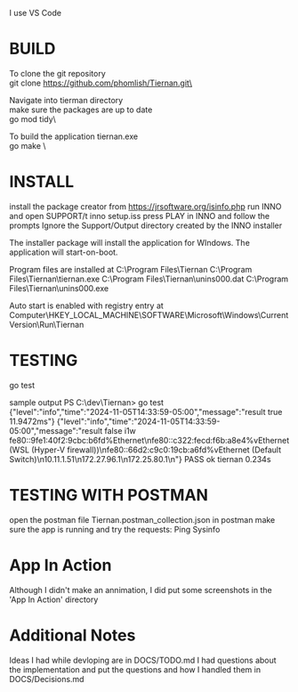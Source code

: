 I use VS Code

# BUILD

To clone the git repository\
    git clone https://github.com/phomlish/Tiernan.git\

Navigate into tierman directory\
make sure the packages are up to date\
    go mod tidy\

To build the application tiernan.exe\
    go make \

# INSTALL

install the package creator from https://jrsoftware.org/isinfo.php
run INNO and open SUPPORT/t inno setup.iss
press PLAY in INNO and follow the prompts
Ignore the Support/Output directory created by the INNO installer

The installer package will install the application for WIndows. 
The application will start-on-boot.

Program files are installed at 
    C:\Program Files\Tiernan
    C:\Program Files\Tiernan\tiernan.exe
    C:\Program Files\Tiernan\unins000.dat
    C:\Program Files\Tiernan\unins000.exe

Auto start is enabled with registry entry at 
    Computer\HKEY_LOCAL_MACHINE\SOFTWARE\Microsoft\Windows\CurrentVersion\Run\Tiernan

# TESTING

go test

sample output
PS C:\dev\Tiernan> go test           
{"level":"info","time":"2024-11-05T14:33:59-05:00","message":"result true 11.9472ms"}
{"level":"info","time":"2024-11-05T14:33:59-05:00","message":"result false i1w fe80::9fe1:40f2:9cbc:b6fd%Ethernet\nfe80::c322:fecd:f6b:a8e4%vEthernet (WSL (Hyper-V firewall))\nfe80::66d2:c9c0:19cb:a6fd%vEthernet (Default Switch)\n10.11.1.51\n172.27.96.1\n172.25.80.1\n"}
PASS
ok      tiernan 0.234s

# TESTING WITH POSTMAN

open the postman file Tiernan.postman_collection.json in postman
make sure the app is running and try the requests:
    Ping
    Sysinfo

# App In Action

Although I didn't make an annimation, I did put some screenshots in the 'App In Action' directory

# Additional Notes

Ideas I had while devloping are in DOCS/TODO.md
I had questions about the implementation and put the questions and how I handled them in DOCS/Decisions.md

